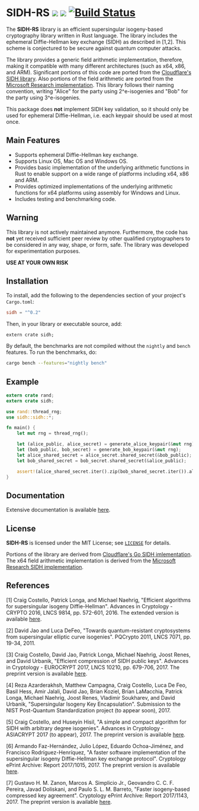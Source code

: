 # SIDH-RS [![](https://img.shields.io/crates/v/sidh.svg)](https://crates.io/crates/sidh) [![](https://docs.rs/sidh/badge.svg)](https://docs.rs/sidh/) [![Build Status](https://travis-ci.com/etairi/sidh-rs.svg?branch=master)](https://travis-ci.org/etairi/sidh-rs)

The **SIDH-RS** library is an efficient supersingular isogeny-based cryptography library written in Rust language. The library includes the ephemeral Diffie-Hellman key exchange (SIDH) as described in [1,2]. This scheme is conjectured to be secure against quantum computer attacks.

The library provides a generic field arithmetic implementation, therefore, making it compatible with many different architectures (such as x64, x86, and ARM). Significant portions of this code are ported from the [Cloudflare's SIDH library](https://github.com/cloudflare/p751sidh). Also portions of the field arithmetic are ported from the [Microsoft Research implementation](https://github.com/Microsoft/PQCrypto-SIDH). This library follows their naming convention, writing "Alice" for the party
using 2^e-isogenies and "Bob" for the party using 3^e-isogenies.

This package does **not** implement SIDH key validation, so it should only be
used for ephemeral Diffie-Hellman, i.e. each keypair should be used at most once.

## Main Features

- Supports ephemeral Diffie-Hellman key exchange.
- Supports Linux OS, Mac OS and Windows OS.
- Provides basic implementation of the underlying arithmetic functions in Rust to enable support on a wide range of platforms including x64, x86 and ARM.
- Provides optimized implementations of the underlying arithmetic functions for x64 platforms using assembly for Windows and Linux. 
- Includes testing and benchmarking code.

## Warning

This library is not actively maintained anymore. Furthermore, the code has **not** yet received sufficient peer review by other qualified cryptographers to be considered in any way, shape, or form, safe. The library was developed for experimentation purposes.

**USE AT YOUR OWN RISK**

## Installation

To install, add the following to the dependencies section of your project's `Cargo.toml`:

```toml
sidh = "^0.2"
```

Then, in your library or executable source, add:

    extern crate sidh;

By default, the benchmarks are not compiled without the `nightly` and `bench` features. To run the benchmarks, do:

```sh
cargo bench --features="nightly bench"
```

## Example

```rust
extern crate rand;
extern crate sidh;

use rand::thread_rng;
use sidh::sidh::*;

fn main() {
    let mut rng = thread_rng();

    let (alice_public, alice_secret) = generate_alice_keypair(&mut rng);
    let (bob_public, bob_secret) = generate_bob_keypair(&mut rng);
    let alice_shared_secret = alice_secret.shared_secret(&bob_public);
    let bob_shared_secret = bob_secret.shared_secret(&alice_public);

    assert!(alice_shared_secret.iter().zip(bob_shared_secret.iter()).all(|(a, b)| a == b));
}
```

## Documentation

Extensive documentation is available [here](https://docs.rs/sidh).

## License

**SIDH-RS** is licensed under the MIT License; see [`LICENSE`](LICENSE) for details.

Portions of the library are derived from [Cloudflare's Go SIDH imlementation](https://github.com/cloudflare/p751sidh). The x64 field arithmetic implementation is derived from the [Microsoft Research SIDH implementation](https://github.com/Microsoft/PQCrypto-SIDH).

## References

[1]  Craig Costello, Patrick Longa, and Michael Naehrig, "Efficient algorithms for supersingular isogeny Diffie-Hellman". Advances in Cryptology - CRYPTO 2016, LNCS 9814, pp. 572-601, 2016. 
The extended version is available [here](http://eprint.iacr.org/2016/413). 

[2]  David Jao and Luca DeFeo, "Towards quantum-resistant cryptosystems from supersingular elliptic curve isogenies". PQCrypto 2011, LNCS 7071, pp. 19-34, 2011. 

[3]  Craig Costello, David Jao, Patrick Longa, Michael Naehrig, Joost Renes, and David Urbanik, "Efficient compression of SIDH public keys". Advances in Cryptology - EUROCRYPT 2017, LNCS 10210, pp. 679-706, 2017. 
The preprint version is available [here](http://eprint.iacr.org/2016/963).

[4]   Reza Azarderakhsh, Matthew Campagna, Craig Costello, Luca De Feo, Basil Hess, Amir Jalali, David Jao, Brian Koziel, Brian LaMacchia, Patrick Longa, Michael Naehrig, Joost Renes, Vladimir Soukharev, and David Urbanik, "Supersingular Isogeny Key Encapsulation". Submission to the NIST Post-Quantum Standardization project (to appear soon), 2017.  

[5]  Craig Costello, and Huseyin Hisil, "A simple and compact algorithm for SIDH with arbitrary degree isogenies". Advances in Cryptology - ASIACRYPT 2017 (to appear), 2017. 
The preprint version is available [here](https://eprint.iacr.org/2017/504). 

[6]  Armando Faz-Hernández, Julio López, Eduardo Ochoa-Jiménez, and Francisco Rodríguez-Henríquez, "A faster software implementation of the supersingular isogeny Diffie-Hellman key exchange protocol". Cryptology ePrint Archive: Report 2017/1015, 2017. 
The preprint version is available [here](https://eprint.iacr.org/2017/1015).

[7]  Gustavo H. M. Zanon, Marcos A. Simplicio Jr., Geovandro C. C. F. Pereira, Javad Doliskani, and Paulo S. L. M. Barreto, "Faster isogeny-based compressed key agreement". Cryptology ePrint Archive: Report 2017/1143, 2017. 
The preprint version is available [here](https://eprint.iacr.org/2017/1143). 
